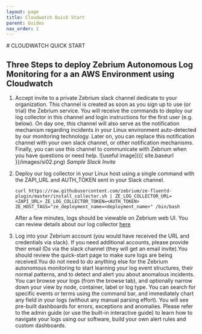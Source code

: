 ```yaml
---
layout: page
title: Cloudwatch Quick Start
parent: Guides
nav_order: 1
---
```

<link rel="shortcut icon" type="image/x-icon" href="{{ site.baseurl }}/images/favicon.ico?" >
# CLOUDWATCH QUICK START

##  Three Steps to deploy Zebrium Autonomous Log Monitoring for a an AWS Environment using Cloudwatch

1. Accept invite to a private Zebrium slack channel dedicate to your organization. This channel is created as soon as you sign up to use (or trial) the Zebrium service. You will receive the commands to deploy our log collector in this channel and login instructions for the first user (e.g. below). On day one, this channel will also serve as the notification mechanism regarding incidents in your Linux environment auto-detected by our monitoring technology. Later on, you can replace this notification channel with your own slack channel, or other notification mechanisms. Finally, you can use this channel to communicate with Zebrium when you have questions or need help.
    ![useful image]({{ site.baseurl }}/images/si02.png)
    *Sample Slack Invite*

2. Deploy our log collector in your Linux host using a single command with the ZAPI_URL and AUTH_TOKEN sent in your Slack channel. 
    ```
    curl https://raw.githubusercontent.com/zebrium/ze-fluentd-plugin/master/install_collector.sh | ZE_LOG_COLLECTOR_URL=<ZAPI_URL> ZE_LOG_COLLECTOR_TOKEN=<AUTH_TOKEN> ZE_HOST_TAGS="ze_deployment_name=<deployment_name>" /bin/bash
    ```
   After a few minutes, logs should be viewable on Zebrium web UI. You can review details about our log collector [here](./linux_collector_details.html)

3. Log into your Zebrium account (you would have received the URL and credentials via slack). If you need additional accounts, please provide their email IDs via the slack channel (they will get an email invite).You should review the quick-start page to make sure logs are being received.You do not need to do anything else for the Zebrium autonomous monitoring to start learning your log event structures, their normal patterns, and to detect and alert you about anomalous incidents. You can browse your logs (from the browse tab), and optionally narrow down your view by node, container, label or log type. You can search for specific events or terms using the command bar, and immediately chart any field in your logs (without any manual parsing effort). You will see pre-built dashboards for errors, exceptions and anomalies. Please refer to the admin guide (or use the built-in interactive guide) to learn how to navigate your logs using our software, build your own alert rules and custom dashboards.
